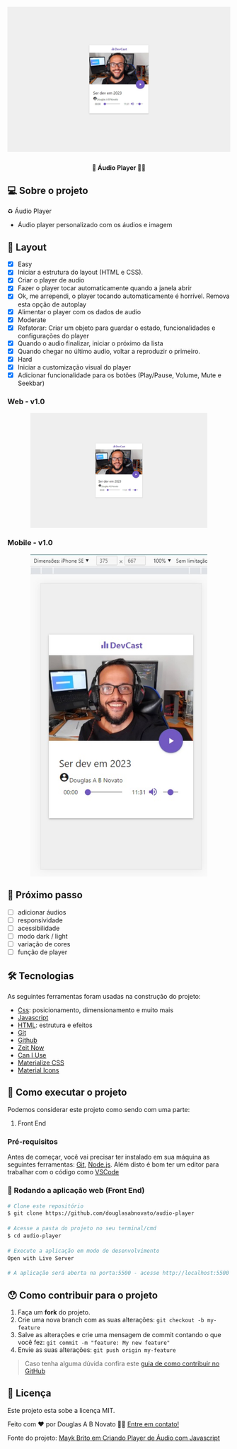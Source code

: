 <h1 align="center">
    <img alt="AudioPlayer" title="#AudioPlayer" src="./.github/desktop-1.jpg" />
</h1>

<h4 align="center"> 
	🚧 Áudio Player 🚀🚧
</h4> 

## 💻 Sobre o projeto

♻️ Áudio Player 

- Áudio player personalizado com os áudios e imagem 
 
## 🎨 Layout

- [x] Easy
- [x] Iniciar a estrutura do layout (HTML e CSS).
- [x] Criar o player de audio
- [x] Fazer o player tocar automaticamente quando a janela abrir
- [x] Ok, me arrependi, o player tocando automaticamente é horrível. Remova esta opção de autoplay
- [x] Alimentar o player com os dados de audio
- [x] Moderate
- [x] Refatorar: Criar um objeto para guardar o estado, funcionalidades e configurações do player
- [x] Quando o audio finalizar, iniciar o próximo da lista
- [x] Quando chegar no último audio, voltar a reproduzir o primeiro.
- [x] Hard
- [x] Iniciar a customização visual do player
- [x] Adicionar funcionalidade para os botões (Play/Pause, Volume, Mute e Seekbar)

### Web - v1.0

<p align="center" style="display: flex; align-items: flex-start; justify-content: center;">
  <img alt="AudioPlayer" title="#AudioPlayer" src="./.github/desktop-1.jpg" width="400px">
</p>  

### Mobile - v1.0

<p align="center" style="display: flex; align-items: flex-start; justify-content: center;">
  <img alt="AudioPlayer" title="#AudioPlayer" src="./.github/mobile-1.jpg" width="400px">
</p>  

## 🚀 Próximo passo

- [ ] adicionar áudios
- [ ] responsividade
- [ ] acessibilidade
- [ ] modo dark / light
- [ ] variação de cores
- [ ] função de player

## 🛠 Tecnologias

As seguintes ferramentas foram usadas na construção do projeto:

- [Css][css]: posicionamento, dimensionamento e muito mais
- [Javascript][javascript]
- [HTML][html]: estrutura e efeitos  
- [Git][git]
- [Github][github]  
- [Zeit Now](https://vercel.com/)   
- [Can I Use](https://caniuse.com)
- [Materialize CSS](https://materializecss.com)
- [Material Icons](https://material.io/resources/icons/?icon=account_circle&style=baseline)

## 🚀 Como executar o projeto

Podemos considerar este projeto como sendo com uma parte:
1. Front End  

### Pré-requisitos

Antes de começar, você vai precisar ter instalado em sua máquina as seguintes ferramentas:
[Git](https://git-scm.com), [Node.js][nodejs]. 
Além disto é bom ter um editor para trabalhar com o código como [VSCode][vscode]

### 🧭 Rodando a aplicação web (Front End)

```bash 
# Clone este repositório
$ git clone https://github.com/douglasabnovato/audio-player

# Acesse a pasta do projeto no seu terminal/cmd
$ cd audio-player  

# Execute a aplicação em modo de desenvolvimento
Open with Live Server

# A aplicação será aberta na porta:5500 - acesse http://localhost:5500

```

## 😯 Como contribuir para o projeto

1. Faça um **fork** do projeto.
2. Crie uma nova branch com as suas alterações: `git checkout -b my-feature`
3. Salve as alterações e crie uma mensagem de commit contando o que você fez: `git commit -m "feature: My new feature"`
4. Envie as suas alterações: `git push origin my-feature`
> Caso tenha alguma dúvida confira este [guia de como contribuir no GitHub](https://github.com/firstcontributions/first-contributions)


## 📝 Licença

Este projeto esta sobe a licença MIT.

Feito com ❤️ por Douglas A B Novato 👋🏽 [Entre em contato!](https://www.linkedin.com/in/douglasabnovato/)

[git]: https://git-scm.com/doc
[github]: https://docs.github.com/en
[nodejs]: https://nodejs.org/
[typescript]: https://www.typescriptlang.org/
[expo]: https://expo.io/
[reactjs]: https://reactjs.org
[rn]: https://facebook.github.io/react-native/
[yarn]: https://yarnpkg.com/
[vscode]: https://code.visualstudio.com/
[vceditconfig]: https://marketplace.visualstudio.com/items?itemName=EditorConfig.EditorConfig
[license]: https://opensource.org/licenses/MIT
[vceslint]: https://marketplace.visualstudio.com/items?itemName=dbaeumer.vscode-eslint
[prettier]: https://marketplace.visualstudio.com/items?itemName=esbenp.prettier-vscode
[rs]: https://rocketseat.com.br 
[css]: https://developer.mozilla.org/en-US/docs/Web/CSS 
[html]: https://developer.mozilla.org/en-US/docs/Web/HTML
[javascript]: https://developer.mozilla.org/en-US/docs/Web/JavaScript 

Fonte do projeto: [Mayk Brito em Criando Player de Áudio com Javascript](https://www.youtube.com/watch?v=vqrjFnq3-uo&list=WL&index=4&t=0s)
